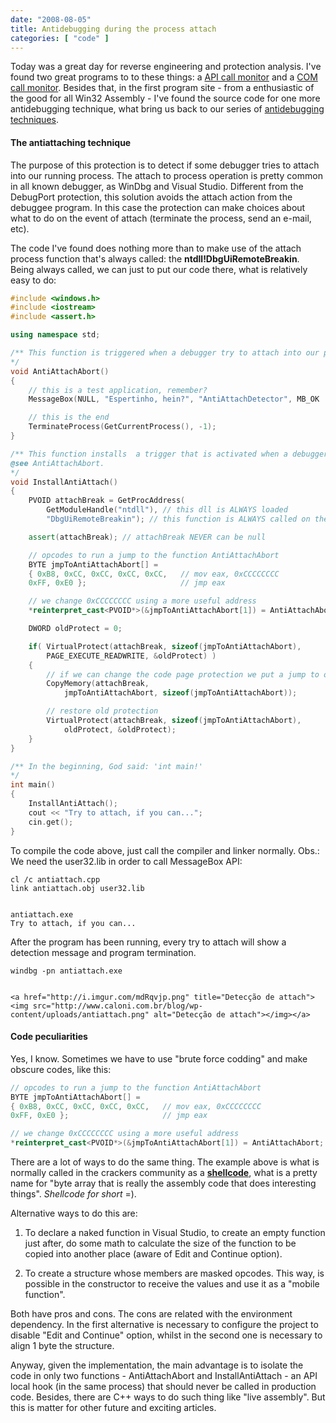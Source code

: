 ```yaml
---
date: "2008-08-05"
title: Antidebugging during the process attach
categories: [ "code" ]
---
```

Today was a great day for reverse engineering and protection analysis. I've found two great programs to to these things: a [API call monitor](http://www.kakeeware.com/) and a [COM call monitor](http://www.blunck.info/comtrace.html). Besides that, in the first program site - from a enthusiastic of the good for all Win32 Assembly - I've found the source code for one more antidebugging technique, what bring us back to our series of [antidebugging techniques](http://www.caloni.com.br/blog/?s=antidebug%3A).

#### The antiattaching technique

The purpose of this protection is to detect if some debugger tries to attach into our running process. The attach to process operation is pretty common in all known debugger, as WinDbg and Visual Studio. Different from the DebugPort protection, this solution avoids the attach action from the debuggee program. In this case the protection can make choices about what to do on the event of attach (terminate the process, send an e-mail, etc).

The code I've found does nothing more than to make use of the attach process function that's always called: the **ntdll!DbgUiRemoteBreakin**. Being always called, we can just to put our code there, what is relatively easy to do:

```cpp
#include <windows.h>
#include <iostream>
#include <assert.h>

using namespace std;

/** This function is triggered when a debugger try to attach into our process.
*/
void AntiAttachAbort()
{
	// this is a test application, remember?
	MessageBox(NULL, "Espertinho, hein?", "AntiAttachDetector", MB_OK | MB_ICONERROR);

	// this is the end
	TerminateProcess(GetCurrentProcess(), -1);
}

/** This function installs  a trigger that is activated when a debugger try to attach.
@see AntiAttachAbort.
*/
void InstallAntiAttach()
{
	PVOID attachBreak = GetProcAddress(
		GetModuleHandle("ntdll"), // this dll is ALWAYS loaded
		"DbgUiRemoteBreakin"); // this function is ALWAYS called on the attach event

	assert(attachBreak); // attachBreak NEVER can be null

	// opcodes to run a jump to the function AntiAttachAbort
	BYTE jmpToAntiAttachAbort[] =
	{ 0xB8, 0xCC, 0xCC, 0xCC, 0xCC,   // mov eax, 0xCCCCCCCC
	0xFF, 0xE0 };                     // jmp eax

	// we change 0xCCCCCCCC using a more useful address
	*reinterpret_cast<PVOID*>(&jmpToAntiAttachAbort[1]) = AntiAttachAbort;

	DWORD oldProtect = 0;

	if( VirtualProtect(attachBreak, sizeof(jmpToAntiAttachAbort), 
		PAGE_EXECUTE_READWRITE, &oldProtect) )
	{
		// if we can change the code page protection we put a jump to our code
		CopyMemory(attachBreak, 
			jmpToAntiAttachAbort, sizeof(jmpToAntiAttachAbort));

		// restore old protection
		VirtualProtect(attachBreak, sizeof(jmpToAntiAttachAbort), 
			oldProtect, &oldProtect);
	}
}

/** In the beginning, God said: 'int main!'
*/
int main()
{
	InstallAntiAttach();
	cout << "Try to attach, if you can...";
	cin.get();
} 

```

To compile the code above, just call the compiler and linker normally. Obs.: We need the user32.lib in order to call MessageBox API:

    
    cl /c antiattach.cpp
    link antiattach.obj user32.lib

    
    antiattach.exe
    Try to attach, if you can...

After the program has been running, every try to attach will show a detection message and program termination.

    
    windbg -pn antiattach.exe

    
    <a href="http://i.imgur.com/mdRqvjp.png" title="Detecção de attach"><img src="http://www.caloni.com.br/blog/wp-content/uploads/antiattach.png" alt="Detecção de attach"></img></a>

#### Code peculiarities

Yes, I know. Sometimes we have to use "brute force codding" and make obscure codes, like this:

```cpp
// opcodes to run a jump to the function AntiAttachAbort
BYTE jmpToAntiAttachAbort[] =
{ 0xB8, 0xCC, 0xCC, 0xCC, 0xCC,   // mov eax, 0xCCCCCCCC
0xFF, 0xE0 };                     // jmp eax

// we change 0xCCCCCCCC using a more useful address
*reinterpret_cast<PVOID*>(&jmpToAntiAttachAbort[1]) = AntiAttachAbort; 

```

There are a lot of ways to do the same thing. The example above is what is normally called in the crackers community as a [**shellcode**](http://shellcode.org/Shellcode/), what is a pretty name for "byte array that is really the assembly code that does interesting things". _Shellcode for short_ =).

Alternative ways to do this are:

    
  1. To declare a naked function in Visual Studio, to create an empty function just after, do some math to calculate the size of the function to be copied into another place (aware of Edit and Continue option).

    
  2. To create a structure whose members are masked opcodes. This way, is possible in the constructor to receive the values and use it as a "mobile function".

Both have pros and cons. The cons are related with the environment dependency. In the first alternative is necessary to configure the project to disable "Edit and Continue" option, whilst in the second one is necessary to align 1 byte the structure.

Anyway, given the implementation, the main advantage is to isolate the code in only two functions - AntiAttachAbort and InstallAntiAttach - an API local hook (in the same process) that should never be called in production code. Besides, there are C++ ways to do such thing like "live assembly". But this is matter for other future and exciting articles.
